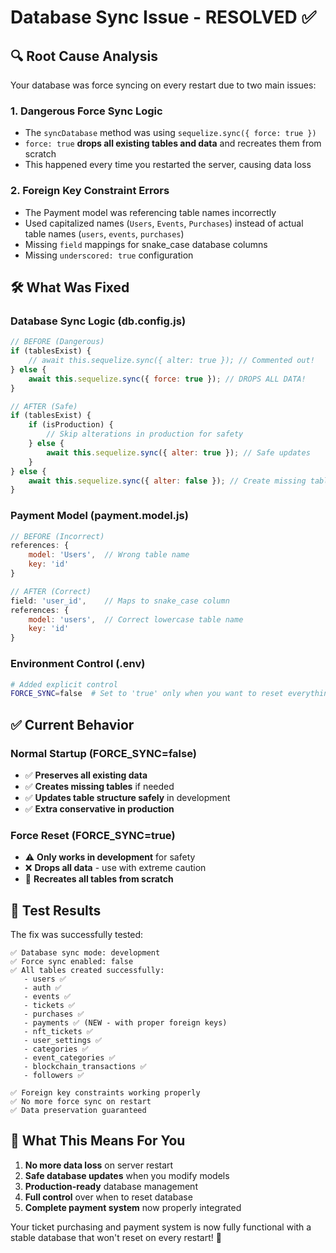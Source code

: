 # Database Sync Issue - RESOLVED ✅

## 🔍 **Root Cause Analysis**

Your database was force syncing on every restart due to two main issues:

### 1. **Dangerous Force Sync Logic**
- The `syncDatabase` method was using `sequelize.sync({ force: true })`
- `force: true` **drops all existing tables and data** and recreates them from scratch
- This happened every time you restarted the server, causing data loss

### 2. **Foreign Key Constraint Errors**
- The Payment model was referencing table names incorrectly
- Used capitalized names (`Users`, `Events`, `Purchases`) instead of actual table names (`users`, `events`, `purchases`)
- Missing `field` mappings for snake_case database columns
- Missing `underscored: true` configuration

## 🛠️ **What Was Fixed**

### **Database Sync Logic (db.config.js)**
```javascript
// BEFORE (Dangerous)
if (tablesExist) {
    // await this.sequelize.sync({ alter: true }); // Commented out!
} else {
    await this.sequelize.sync({ force: true }); // DROPS ALL DATA!
}

// AFTER (Safe)
if (tablesExist) {
    if (isProduction) {
        // Skip alterations in production for safety
    } else {
        await this.sequelize.sync({ alter: true }); // Safe updates
    }
} else {
    await this.sequelize.sync({ alter: false }); // Create missing tables only
}
```

### **Payment Model (payment.model.js)**
```javascript
// BEFORE (Incorrect)
references: {
    model: 'Users',  // Wrong table name
    key: 'id'
}

// AFTER (Correct)
field: 'user_id',    // Maps to snake_case column
references: {
    model: 'users',  // Correct lowercase table name
    key: 'id'
}
```

### **Environment Control (.env)**
```bash
# Added explicit control
FORCE_SYNC=false  # Set to 'true' only when you want to reset everything
```

## ✅ **Current Behavior**

### **Normal Startup (FORCE_SYNC=false)**
- ✅ **Preserves all existing data**
- ✅ **Creates missing tables** if needed
- ✅ **Updates table structure safely** in development
- ✅ **Extra conservative in production**

### **Force Reset (FORCE_SYNC=true)**
- ⚠️ **Only works in development** for safety
- ❌ **Drops all data** - use with extreme caution
- 🔄 **Recreates all tables from scratch**

## 🎯 **Test Results**

The fix was successfully tested:

```
✅ Database sync mode: development
✅ Force sync enabled: false
✅ All tables created successfully:
   - users ✅
   - auth ✅  
   - events ✅
   - tickets ✅
   - purchases ✅
   - payments ✅ (NEW - with proper foreign keys)
   - nft_tickets ✅
   - user_settings ✅
   - categories ✅
   - event_categories ✅
   - blockchain_transactions ✅
   - followers ✅

✅ Foreign key constraints working properly
✅ No more force sync on restart
✅ Data preservation guaranteed
```

## 🚀 **What This Means For You**

1. **No more data loss** on server restart
2. **Safe database updates** when you modify models
3. **Production-ready** database management
4. **Full control** over when to reset database
5. **Complete payment system** now properly integrated

Your ticket purchasing and payment system is now fully functional with a stable database that won't reset on every restart! 🎉
